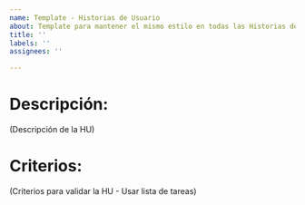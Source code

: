 ```yaml
---
name: Template - Historias de Usuario
about: Template para mantener el mismo estilo en todas las Historias de Usuario
title: ''
labels: ''
assignees: ''

---
```


# Descripción: 
(Descripción de la HU)

# Criterios:
(Criterios para validar la HU - Usar lista de tareas)

